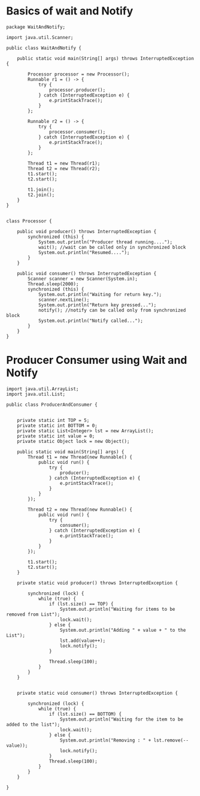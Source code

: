 # Basics of wait and Notify

    package WaitAndNotify;
    
    import java.util.Scanner;
    
    public class WaitAndNotify {
    
        public static void main(String[] args) throws InterruptedException {
    
            Processor processor = new Processor();
            Runnable r1 = () -> {
                try {
                    processor.producer();
                } catch (InterruptedException e) {
                    e.printStackTrace();
                }
            };
    
            Runnable r2 = () -> {
                try {
                    processor.consumer();
                } catch (InterruptedException e) {
                    e.printStackTrace();
                }
            };
    
            Thread t1 = new Thread(r1);
            Thread t2 = new Thread(r2);
            t1.start();
            t2.start();
    
            t1.join();
            t2.join();
        }
    }
    
    
    class Processor {
    
        public void producer() throws InterruptedException {
            synchronized (this) {
                System.out.println("Producer thread running....");
                wait(); //wait can be called only in synchronized block
                System.out.println("Resumed....");
            }
        }
    
        public void consumer() throws InterruptedException {
            Scanner scanner = new Scanner(System.in);
            Thread.sleep(2000);
            synchronized (this) {
                System.out.println("Waiting for return key.");
                scanner.nextLine();
                System.out.println("Return key pressed...");
                notify(); //notify can be called only from synchronized block
                System.out.println("Notify called...");
            }
        }
    }


# Producer Consumer using Wait and Notify

    import java.util.ArrayList;
    import java.util.List;

    public class ProducerAndConsumer {
    
    
        private static int TOP = 5;
        private static int BOTTOM = 0;
        private static List<Integer> lst = new ArrayList();
        private static int value = 0;
        private static Object lock = new Object();
    
        public static void main(String[] args) {
            Thread t1 = new Thread(new Runnable() {
                public void run() {
                    try {
                        producer();
                    } catch (InterruptedException e) {
                        e.printStackTrace();
                    }
                }
            });
    
            Thread t2 = new Thread(new Runnable() {
                public void run() {
                    try {
                        consumer();
                    } catch (InterruptedException e) {
                        e.printStackTrace();
                    }
                }
            });
    
            t1.start();
            t2.start();
        }
    
        private static void producer() throws InterruptedException {
    
            synchronized (lock) {
                while (true) {
                    if (lst.size() == TOP) {
                        System.out.println("Waiting for items to be removed from List");
                        lock.wait();
                    } else {
                        System.out.println("Adding " + value + " to the List");
                        lst.add(value++);
                        lock.notify();
                    }
    
                    Thread.sleep(100);
                }
            }
        }
    
    
        private static void consumer() throws InterruptedException {
    
            synchronized (lock) {
                while (true) {
                    if (lst.size() == BOTTOM) {
                        System.out.println("Waiting for the item to be added to the list");
                        lock.wait();
                    } else {
                        System.out.println("Removing : " + lst.remove(--value));
                        lock.notify();
                    }
                    Thread.sleep(100);
                }
            }
        }
    
    }
    
